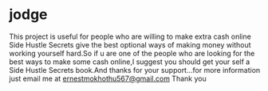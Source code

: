 # jodge
This project is useful for people who
are willing to make extra cash online
Side Hustle Secrets give the best
optional ways of making money without
working yourself hard.So if u are one
of the people who are looking for the
best ways to make some cash online,I
suggest you should get your self a
Side Hustle Secrets book.And thanks
for your support...for more information
just email me at ernestmokhothu567@gmail.com
Thank you
